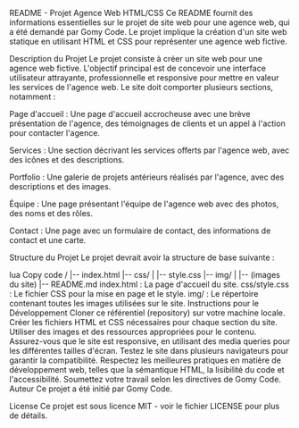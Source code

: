 README - Projet Agence Web HTML/CSS
Ce README fournit des informations essentielles sur le projet de site web pour une agence web, qui a été demandé par Gomy Code. Le projet implique la création d'un site web statique en utilisant HTML et CSS pour représenter une agence web fictive.

Description du Projet
Le projet consiste à créer un site web pour une agence web fictive. L'objectif principal est de concevoir une interface utilisateur attrayante, professionnelle et responsive pour mettre en valeur les services de l'agence web. Le site doit comporter plusieurs sections, notamment :

Page d'accueil : Une page d'accueil accrocheuse avec une brève présentation de l'agence, des témoignages de clients et un appel à l'action pour contacter l'agence.

Services : Une section décrivant les services offerts par l'agence web, avec des icônes et des descriptions.

Portfolio : Une galerie de projets antérieurs réalisés par l'agence, avec des descriptions et des images.

Équipe : Une page présentant l'équipe de l'agence web avec des photos, des noms et des rôles.

Contact : Une page avec un formulaire de contact, des informations de contact et une carte.

Structure du Projet
Le projet devrait avoir la structure de base suivante :

lua
Copy code
/
|-- index.html
|-- css/
|   |-- style.css
|-- img/
|   |-- (images du site)
|-- README.md
index.html : La page d'accueil du site.
css/style.css : Le fichier CSS pour la mise en page et le style.
img/ : Le répertoire contenant toutes les images utilisées sur le site.
Instructions pour le Développement
Cloner ce référentiel (repository) sur votre machine locale.
Créer les fichiers HTML et CSS nécessaires pour chaque section du site.
Utiliser des images et des ressources appropriées pour le contenu.
Assurez-vous que le site est responsive, en utilisant des media queries pour les différentes tailles d'écran.
Testez le site dans plusieurs navigateurs pour garantir la compatibilité.
Respectez les meilleures pratiques en matière de développement web, telles que la sémantique HTML, la lisibilité du code et l'accessibilité.
Soumettez votre travail selon les directives de Gomy Code.
Auteur
Ce projet a été initié par Gomy Code.

License
Ce projet est sous licence MIT - voir le fichier LICENSE pour plus de détails.
